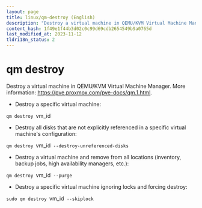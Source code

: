 ```yaml
---
layout: page
title: linux/qm-destroy (English)
description: "Destroy a virtual machine in QEMU/KVM Virtual Machine Manager."
content_hash: 1f49e1f44b3d02c0c99d69cdb2654549b9a0765d
last_modified_at: 2023-11-12
tldri18n_status: 2
---
```

# qm destroy

Destroy a virtual machine in QEMU/KVM Virtual Machine Manager.
More information: <https://pve.proxmox.com/pve-docs/qm.1.html>.

- Destroy a specific virtual machine:

`qm destroy `<span class="tldr-var badge badge-pill bg-dark-lm bg-white-dm text-white-lm text-dark-dm font-weight-bold">vm_id</span>

- Destroy all disks that are not explicitly referenced in a specific virtual machine's configuration:

`qm destroy `<span class="tldr-var badge badge-pill bg-dark-lm bg-white-dm text-white-lm text-dark-dm font-weight-bold">vm_id</span>` --destroy-unreferenced-disks`

- Destroy a virtual machine and remove from all locations (inventory, backup jobs, high availability managers, etc.):

`qm destroy `<span class="tldr-var badge badge-pill bg-dark-lm bg-white-dm text-white-lm text-dark-dm font-weight-bold">vm_id</span>` --purge`

- Destroy a specific virtual machine ignoring locks and forcing destroy:

`sudo qm destroy `<span class="tldr-var badge badge-pill bg-dark-lm bg-white-dm text-white-lm text-dark-dm font-weight-bold">vm_id</span>` --skiplock`
